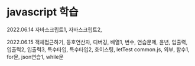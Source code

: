 # javascript 학습

2022.06.14
자바스크립트1, 자바스크립트2, 

2022.06.15
객체접근하기, 등호연산자, 디버깅, 배열1, 변수, 연습문제, 윤년, 입출력, 입출력2, 입출력3, 특수타입, 특수타입2, 호이스팅, letTest
common.js, 외부, 함수1, for문, json연습1, while문
